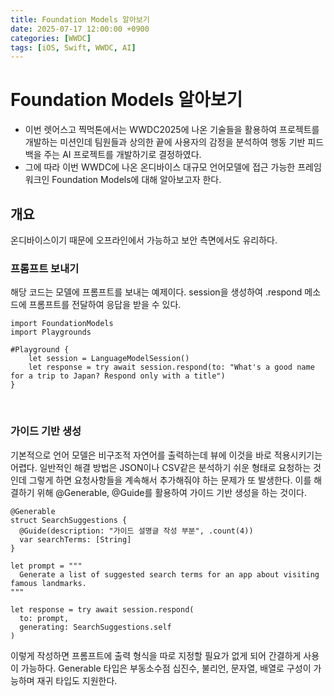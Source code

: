 ```yaml
---
title: Foundation Models 알아보기
date: 2025-07-17 12:00:00 +0900
categories: [WWDC]
tags: [iOS, Swift, WWDC, AI]
---
```




# Foundation Models 알아보기

* 이번 렛어스고 찍먹톤에서는 WWDC2025에 나온 기술들을 활용하여 프로젝트를 개발하는 미션인데 팀원들과 상의한 끝에 사용자의 감정을 분석하여 행동 기반 피드백을 주는 AI 프로젝트를 개발하기로 결정하였다.
* 그에 따라 이번 WWDC에 나온 온디바이스 대규모 언어모델에 접근 가능한 프레임워크인 Foundation Models에 대해 알아보고자 한다.


## 개요
온디바이스이기 때문에 오프라인에서 가능하고 보안 측면에서도 유리하다.


### 프롬프트 보내기
해당 코드는 모델에 프롬프트를 보내는 예제이다.
session을 생성하여 .respond 메소드에 프롬프트를 전달하여 응답을 받을 수 있다.
```
import FoundationModels
import Playgrounds

#Playground {
    let session = LanguageModelSession()
    let response = try await session.respond(to: "What's a good name for a trip to Japan? Respond only with a title")
}
```

<br>

### 가이드 기반 생성
기본적으로 언어 모델은 비구조적 자연어를 출력하는데 뷰에 이것을 바로 적용시키기는 어렵다.
일반적인 해결 방법은 JSON이나 CSV같은 분석하기 쉬운 형태로 요청하는 것인데 그렇게 하면 요청사항들을 계속해서 추가해줘야 하는 문제가 또 발생한다.
이를 해결하기 위해 @Generable, @Guide를 활용하여 가이드 기반 생성을 하는 것이다.

```
@Generable
struct SearchSuggestions {
  @Guide(description: "가이드 설명글 작성 부분", .count(4))
  var searchTerms: [String]
}

let prompt = """
  Generate a list of suggested search terms for an app about visiting famous landmarks.
"""

let response = try await session.respond(
  to: prompt,
  generating: SearchSuggestions.self
)
```
이렇게 작성하면 프롬프트에 출력 형식을 따로 지정할 필요가 없게 되어 간결하게 사용이 가능하다.
Generable 타입은 부동소수점 십진수, 불리언, 문자열, 배열로 구성이 가능하며 재귀 타입도 지원한다.










